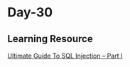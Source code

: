 # Day-30

## Learning Resource

[Ultimate Guide To SQL Injection – Part I](https://securityboat.in/ultimate-guide-to-sql-injection-part-i/)
